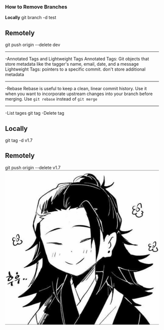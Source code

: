 ### How to Remove Branches
**Locally**
git branch -d test
## Remotely
git push origin --delete dev
_________________________________
-Annotated Tags and Lightweight Tags
Annotated Tags: Git objects that store metadata like the tagger's name, email, date, and a message
Lightweight Tags: pointers to a specific commit. don't store additional metadata
_________________________________
-Rebase
Rebase is useful to keep a clean, linear commit history. Use it when you want to incorporate upstream changes into your branch before merging.
Use `git rebase` instead of `git merge` 
_________________________________
-List tages
git tag
-Delete tag
## Locally
git tag -d v1.7
## Remotely
git push origin --delete v1.7
![luv](./luv.jpg)
